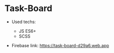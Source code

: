 # Task-Board

  - Used techs:
    * JS ES6+
    * SCSS

  - Firebase link: https://task-board-d29a6.web.app